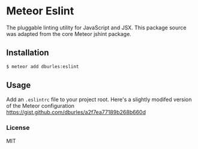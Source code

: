 # Meteor Eslint

The pluggable linting utility for JavaScript and JSX. This package source was adapted from the core Meteor jshint package.

## Installation

```sh
$ meteor add dburles:eslint
```

## Usage

Add an `.eslintrc` file to your project root. Here's a slightly modifed version of the Meteor configuration https://gist.github.com/dburles/a2f7ea77189b268b660d

### License

MIT